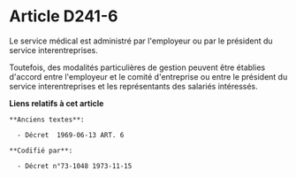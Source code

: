 # Article D241-6

Le service médical est administré par l'employeur ou par le président du service interentreprises.

Toutefois, des modalités particulières de gestion peuvent être établies d'accord entre l'employeur et le comité d'entreprise
ou entre le président du service interentreprises et les représentants des salariés intéressés.

**Liens relatifs à cet article**

	**Anciens textes**:

	  - Décret  1969-06-13 ART. 6

	**Codifié par**:

	  - Décret n°73-1048 1973-11-15
